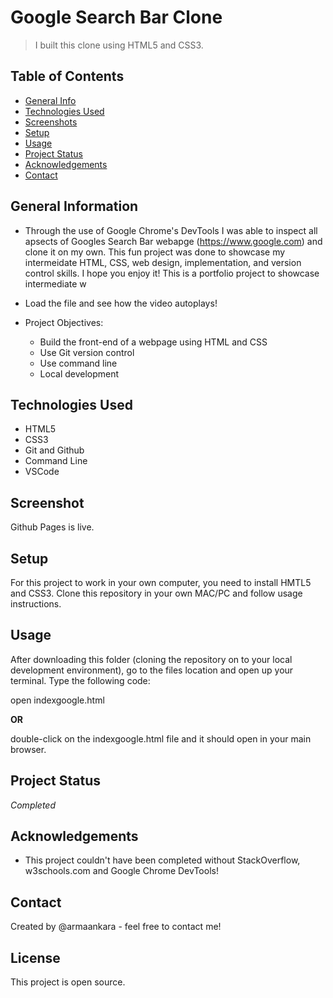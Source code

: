 # Google Search Bar Clone

> I built this clone using HTML5 and CSS3.
## Table of Contents
* [General Info](#general-information)
* [Technologies Used](#technologies-used)
* [Screenshots](#screenshots)
* [Setup](#setup)
* [Usage](#usage)
* [Project Status](#project-status)
* [Acknowledgements](#acknowledgements)
* [Contact](#contact)
<!-- * [License](#license) -->
## General Information
- Through the use of Google Chrome's DevTools I was able to inspect all apsects of Googles Search Bar webapge (https://www.google.com) and clone it on my own. This fun project was done to showcase my intermeidate HTML, CSS, web design, implementation, and version control skills. I hope you enjoy it! This is a portfolio project to showcase intermediate w

- Load the file and see how the video autoplays!
- Project Objectives:
  - Build the front-end of a webpage using HTML and CSS
  - Use Git version control
  - Use command line
  - Local development


## Technologies Used
- HTML5
- CSS3
- Git and Github
- Command Line
- VSCode

## Screenshot
Github Pages is live.


## Setup

For this project to work in your own computer, you need to install HMTL5 and CSS3. Clone this repository in your own MAC/PC and follow usage instructions.
## Usage

After downloading this folder (cloning the repository on to your local development environment), go to the files location and open up your terminal. Type the following code:

open indexgoogle.html

 **OR**

double-click on the indexgoogle.html file and it should open in your main browser.

## Project Status
_Completed_

## Acknowledgements
- This project couldn't have been completed without StackOverflow, w3schools.com and Google Chrome DevTools!

## Contact
Created by @armaankara - feel free to contact me!

## License
This project is open source.
